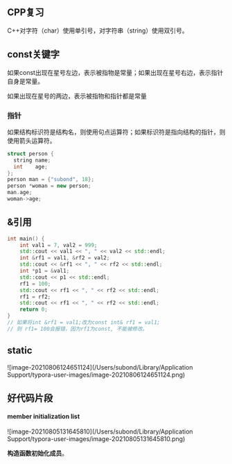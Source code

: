 

## CPP复习

C++对字符（char）使用单引号，对字符串（string）使用双引号。



## const关键字

如果const出现在星号左边，表示被指物是常量；如果出现在星号右边，表示指针自身是常量。

如果出现在星号的两边，表示被指物和指针都是常量



### 指针

如果结构标识符是结构名，则使用句点运算符；如果标识符是指向结构的指针，则使用箭头运算符。

```c++
struct person {
  string name;
  int    age;
};
person man = {"subond", 18};
person *woman = new person;
man.age;
woman->age;
```

## &引用

```c++
int main() {
    int val1 = 7, val2 = 999;
    std::cout << val1 << ", " << val2 << std::endl;
    int &rf1 = val1, &rf2 = val2;
    std::cout << &rf1 << ", " << rf2 << std::endl;
    int *p1 = &val1;
    std::cout << p1 << std::endl;
    rf1 = 100;
    std::cout << rf1 << ", " << rf2 << std::endl;
    rf1 = rf2;
    std::cout << rf1 << ", " << rf2 << std::endl;
    return 0;
}
// 如果将int &rf1 = val1;改为const int& rf1 = val1;
// 则 rf1= 100会报错，因为rf1为const, 不能被修改。
```

## static



![image-20210806124651124](/Users/subond/Library/Application Support/typora-user-images/image-20210806124651124.png)

## 好代码片段

#### member initialization list

![image-20210805131645810](/Users/subond/Library/Application Support/typora-user-images/image-20210805131645810.png)

**构造函数初始化成员**。



